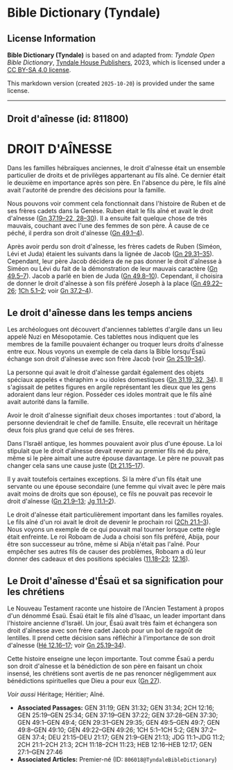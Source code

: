 # Bible Dictionary (Tyndale)

## License Information

**Bible Dictionary (Tyndale)** is based on and adapted from: _Tyndale Open Bible Dictionary_, [Tyndale House Publishers](https://tyndaleopenresources.com/), 2023, which is licensed under a [CC BY-SA 4.0 license](https://creativecommons.org/licenses/by-sa/4.0/legalcode.en).

This markdown version (created `2025-10-20`) is provided under the same license.



--------------------------------

## Droit d'aînesse (id: 811800)

DROIT D'AÎNESSE
===============

Dans les familles hébraïques anciennes, le droit d'aînesse était un ensemble particulier de droits et de privilèges appartenant au fils aîné. Ce dernier était le deuxième en importance après son père. En l'absence du père, le fils aîné avait l'autorité de prendre des décisions pour la famille.

Nous pouvons voir comment cela fonctionnait dans l'histoire de Ruben et de ses frères cadets dans la Genèse. Ruben était le fils aîné et avait le droit d'aînesse ([Gn 37\.19–22, 28–30](https://ref.ly/Gen37:19-Gen37:22,Gen37:28-Gen37:30)). Il a ensuite fait quelque chose de très mauvais, couchant avec l'une des femmes de son père. À cause de ce péché, il perdra son droit d'aînesse ([Gn 49\.1–4](https://ref.ly/Gen49:1-Gen49:4)).

Après avoir perdu son droit d'aînesse, les frères cadets de Ruben (Siméon, Lévi et Juda) étaient les suivants dans la lignée de Jacob ([Gn 29\.31–35](https://ref.ly/Gen29:31-Gen29:35)). Cependant, leur père Jacob décidera de ne pas donner le droit d'aînesse à Siméon ou Lévi du fait de la démonstration de leur mauvais caractère ([Gn 49\.5–7](https://ref.ly/Gen49:5-Gen49:7)). Jacob a parlé en bien de Juda ([Gn 49\.8–10](https://ref.ly/Gen49:8-Gen49:10)). Cependant, il choisira de donner le droit d'aînesse à son fils préféré Joseph à la place ([Gn 49\.22–26](https://ref.ly/Gen49:22-Gen49:26); [1Ch 5\.1–2](https://ref.ly/1Chr5:1-1Chr5:2); voir [Gn 37\.2–4](https://ref.ly/Gen37:2-Gen37:4)).

Le droit d'aînesse dans les temps anciens
-----------------------------------------

Les archéologues ont découvert d'anciennes tablettes d'argile dans un lieu appelé Nuzi en Mésopotamie. Ces tablettes nous indiquent que les membres de la famille pouvaient échanger ou troquer leurs droits d'aînesse entre eux. Nous voyons un exemple de cela dans la Bible lorsqu'Ésaü échange son droit d'aînesse avec son frère Jacob (voir [Gn 25\.19–34](https://ref.ly/Gen25:19-Gen25:34)).

La personne qui avait le droit d'aînesse gardait également des objets spéciaux appelés « théraphim » ou idoles domestiques ([Gn 31\.19, 32, 34](https://ref.ly/Gen31:19,Gen31:32,Gen31:34)). Il s'agissait de petites figures en argile représentant les dieux que les gens adoraient dans leur région. Posséder ces idoles montrait que le fils aîné avait autorité dans la famille.

Avoir le droit d'aînesse signifiait deux choses importantes : tout d'abord, la personne deviendrait le chef de famille. Ensuite, elle recevrait un héritage deux fois plus grand que celui de ses frères.

Dans l'Israël antique, les hommes pouvaient avoir plus d'une épouse. La loi stipulait que le droit d'aînesse devait revenir au premier fils né du père, même si le père aimait une autre épouse davantage. Le père ne pouvait pas changer cela sans une cause juste ([Dt 21\.15–17](https://ref.ly/Deut21:15-Deut21:17)).

Il y avait toutefois certaines exceptions. Si la mère d'un fils était une servante ou une épouse secondaire (une femme qui vivait avec le père mais avait moins de droits que son épouse), ce fils ne pouvait pas recevoir le droit d'aînesse ([Gn 21\.9–13](https://ref.ly/Gen21:9-Gen21:13); [Jg 11\.1–2](https://ref.ly/Judg11:1-Judg11:2)).

Le droit d'aînesse était particulièrement important dans les familles royales. Le fils aîné d'un roi avait le droit de devenir le prochain roi ([2Ch 21\.1–3](https://ref.ly/2Chr21:1-2Chr21:3)). Nous voyons un exemple de ce qui pouvait mal tourner lorsque cette règle était enfreinte. Le roi Roboam de Juda a choisi son fils préféré, Abija, pour être son successeur au trône, même si Abija n'était pas l'aîné. Pour empêcher ses autres fils de causer des problèmes, Roboam a dû leur donner des cadeaux et des positions spéciales ([11\.18–23](https://ref.ly/2Chr11:18-2Chr11:23); [12\.16](https://ref.ly/2Chr12:16)).

Le Droit d'aînesse d'Ésaü et sa signification pour les chrétiens
----------------------------------------------------------------

Le Nouveau Testament raconte une histoire de l'Ancien Testament à propos d'un dénommé Ésaü. Ésaü était le fils aîné d'Isaac, un leader important dans l'histoire ancienne d'Israël. Un jour, Ésaü avait très faim et échangera son droit d'aînesse avec son frère cadet Jacob pour un bol de ragoût de lentilles. Il prend cette décision sans réfléchir à l'importance de son droit d'aînesse ([Hé 12\.16–17](https://ref.ly/Heb12:16-Heb12:17); voir [Gn 25\.19–34](https://ref.ly/Gen25:19-Gen25:34)).

Cette histoire enseigne une leçon importante. Tout comme Ésaü a perdu son droit d'aînesse et la bénédiction de son père en faisant un choix insensé, les chrétiens sont avertis de ne pas renoncer négligemment aux bénédictions spirituelles que Dieu a pour eux ([Gn 27](https://ref.ly/Gen27:1-Gen27:46)).

*Voir aussi* Héritage; Héritier; Aîné.

* **Associated Passages:** GEN 31:19; GEN 31:32; GEN 31:34; 2CH 12:16; GEN 25:19–GEN 25:34; GEN 37:19–GEN 37:22; GEN 37:28–GEN 37:30; GEN 49:1–GEN 49:4; GEN 29:31–GEN 29:35; GEN 49:5–GEN 49:7; GEN 49:8–GEN 49:10; GEN 49:22–GEN 49:26; 1CH 5:1–1CH 5:2; GEN 37:2–GEN 37:4; DEU 21:15–DEU 21:17; GEN 21:9–GEN 21:13; JDG 11:1–JDG 11:2; 2CH 21:1–2CH 21:3; 2CH 11:18–2CH 11:23; HEB 12:16–HEB 12:17; GEN 27:1–GEN 27:46
* **Associated Articles:** Premier-né (ID: `806018@TyndaleBibleDictionary`)

